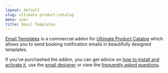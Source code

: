 ```yaml
---
layout: default
slug: ultimate-product-catalog
menu: user
title: Email Templates 
---
```

[Email Templates](https://www.etoilewebdesign.com/plugins/five-star-ultimate-product-catalog/custom-fields/) is a commercial addon for [Ultimate Product Catalog](https://www.etoilewebdesign.com/plugins/five-star-ultimate-product-catalog/) which allows you to send booking notification emails in beautifully designed templates.

If you've purchashed the addon, you can get advice on [how to install and activate it](install), use the [email designer](designer) or view the [frequently asked questions](faq).
